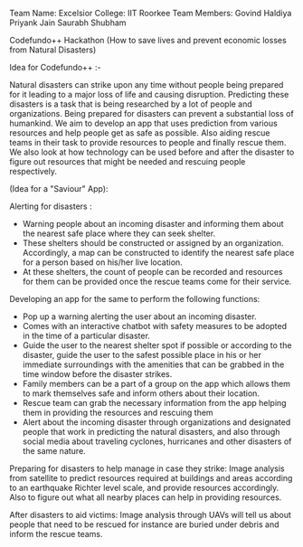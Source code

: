    Team Name: Excelsior
     College: IIT Roorkee
Team Members: Govind Haldiya
              Priyank Jain
              Saurabh Shubham

Codefundo++ Hackathon (How to save lives and prevent economic losses from Natural Disasters)

Idea for Codefundo++ :-

Natural disasters can strike upon any time without people being prepared for it leading to a major loss of life and causing disruption.
Predicting these disasters is a task that is being researched by a lot of people and organizations.
Being prepared for disasters can prevent a substantial loss of humankind.
We aim to develop an app that uses prediction from various resources and help people get as safe as possible. Also aiding rescue teams in their task to provide resources to people and finally rescue them.
We also look at how technology can be used before and after the disaster to figure out resources that might be needed and rescuing people respectively.

(Idea for a "Saviour" App):

Alerting for disasters :
 - Warning people about an incoming disaster and informing them about the nearest safe place where they can seek shelter.
 - These shelters should be constructed or assigned by an organization. Accordingly, a map can be constructed to identify the nearest safe place for a person based on his/her live location.
 - At these shelters, the count of people can be recorded and resources for them can be provided once the rescue teams come for their service.

Developing an app for the same to perform the following functions:
- Pop up a warning alerting the user about an incoming disaster.
- Comes with an interactive chatbot with safety measures to be adopted in the time of a particular disaster.
- Guide the user to the nearest shelter spot if possible or according to the disaster, guide the user to the safest possible place in his or her immediate surroundings with the amenities that can be grabbed in the time window before the disaster strikes.
- Family members can be a part of a group on the app which allows them to mark themselves safe and inform others about their location.
- Rescue team can grab the necessary information from the app helping them in providing the resources and rescuing them
- Alert about the incoming disaster through organizations and designated people that work in predicting the natural disasters, and also through social media about traveling cyclones, hurricanes and other disasters of the same nature.

Preparing for disasters to help manage in case they strike:
Image analysis from satellite to predict resources required at buildings and areas according to an earthquake Richter level scale, and provide resources accordingly.
Also to figure out what all nearby places can help in providing resources.

After disasters to aid victims:
Image analysis through UAVs will tell us about people that need to be rescued for instance are buried under debris and inform the rescue teams.

